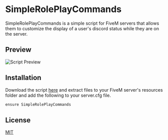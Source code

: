 # SimpleRolePlayCommands

SimpleRolePlayCommands is a simple script for FiveM servers that allows them to customize the display of a user's discord status while they are on the server.

## Preview
![Script Preview](https://i.imgur.com/5pkqyj2.png)

## Installation

Download the script [here](https://pip.pypa.io/en/stable/) and extract files to your FiveM server's resources folder and add the following to your server.cfg file.

```txt
ensure SimpleRolePlayCommands
```

## License
[MIT](https://choosealicense.com/licenses/mit/)